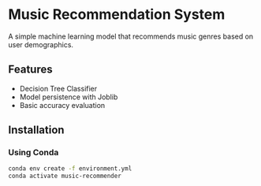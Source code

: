 # Music Recommendation System

A simple machine learning model that recommends music genres based on user demographics.

## Features
- Decision Tree Classifier
- Model persistence with Joblib
- Basic accuracy evaluation

## Installation

### Using Conda
```bash
conda env create -f environment.yml
conda activate music-recommender